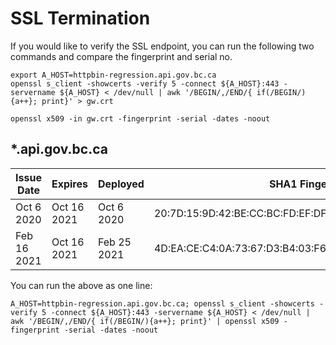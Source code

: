
# SSL Termination

If you would like to verify the SSL endpoint, you can run the following two commands and compare the fingerprint and serial no.

```
export A_HOST=httpbin-regression.api.gov.bc.ca
openssl s_client -showcerts -verify 5 -connect ${A_HOST}:443 -servername ${A_HOST} < /dev/null | awk '/BEGIN/,/END/{ if(/BEGIN/){a++}; print}' > gw.crt

openssl x509 -in gw.crt -fingerprint -serial -dates -noout

```

## *.api.gov.bc.ca

| Issue Date  | Expires     | Deployed    | SHA1 Fingerprint                                            | Serial No.                       |
|-------------|-------------|-------------|-------------------------------------------------------------|----------------------------------|
| Oct 6 2020  | Oct 16 2021 | Oct 6 2020  | 20:7D:15:9D:42:BE:CC:BC:FD:EF:DF:13:77:C7:25:A3:A4:72:45:05 | 7876EB597E14F728C8455504177D3BC9 |
| Feb 16 2021 | Oct 16 2021 | Feb 25 2021 | 4D:EA:CE:C4:0A:73:67:D3:B4:03:F6:63:C4:E1:67:2C:47:9D:EA:82 | 3B5849D8A670251A3C20EA7859BDF996 |


You can run the above as one line:

```
A_HOST=httpbin-regression.api.gov.bc.ca; openssl s_client -showcerts -verify 5 -connect ${A_HOST}:443 -servername ${A_HOST} < /dev/null | awk '/BEGIN/,/END/{ if(/BEGIN/){a++}; print}' | openssl x509 -fingerprint -serial -dates -noout
```
